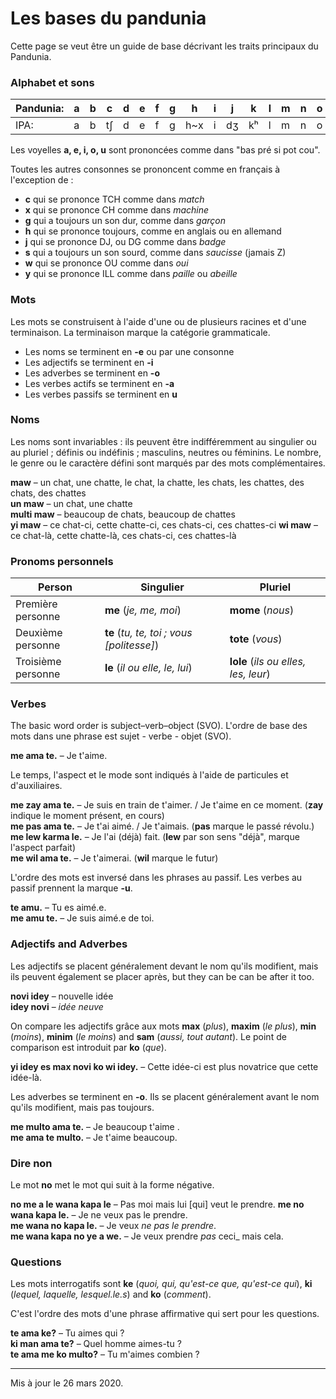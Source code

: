 ﻿# Les bases du pandunia

Cette page se veut être un guide de base décrivant les traits principaux du Pandunia.


### Alphabet et sons

| Pandunia: | a | b | c | d | e | f | g | h | i | j | k | l | m | n | o | p | r | s | t | u | v | w | x | y | z |
|-----------|---|---|---|---|---|---|---|---|---|---|---|---|---|---|---|---|---|---|---|---|---|---|---|---|---|
| IPA:      | a | b | tʃ | d | e | f | g | h~x | i | dʒ | kʰ | l | m | n | o | pʰ | r~ɹ | s | tʰ | u | v | w~ʋ | ʃ | j | z~dz |

Les voyelles **a, e, i, o, u** sont prononcées comme dans "bas pré si pot cou".

Toutes les autres consonnes se prononcent comme en français à l'exception de :

- **c** qui se prononce  TCH comme dans _match_
- **x** qui se prononce CH comme dans _machine_
- **g** qui a toujours un son dur, comme dans _garçon_
- **h** qui se prononce toujours, comme en anglais ou en allemand
- **j** qui se prononce DJ, ou DG comme dans _badge_
- **s** qui a toujours un son sourd, comme dans _saucisse_ (jamais Z)
- **w** qui se prononce OU comme dans _oui_
- **y** qui se prononce ILL comme dans _paille_ ou _abeille_


### Mots

Les mots se construisent à l'aide d'une ou de plusieurs racines et d'une terminaison. La terminaison marque la catégorie grammaticale.

- Les noms se terminent en **-e** ou par une consonne
- Les adjectifs se terminent en **-i**
- Les adverbes se terminent en  **-o**
- Les verbes actifs se terminent en **-a**
- Les verbes passifs se terminent en **u**

### Noms

Les noms sont invariables : ils peuvent être indifféremment au singulier ou au pluriel ; définis ou indéfinis ; masculins, neutres ou féminins.
Le nombre, le genre ou le caractère défini sont marqués par des mots complémentaires.

**maw**
– un chat, une chatte, le chat, la chatte, les chats, les chattes, des chats, des chattes  
**un maw**
– un chat, une chatte  
**multi maw**
– beaucoup de chats, beaucoup de chattes  
**yi maw**
– ce chat-ci, cette chatte-ci, ces chats-ci, ces chattes-ci
**wi maw**
– ce chat-là, cette chatte-là, ces chats-ci, ces chattes-là

### Pronoms personnels

| Person | Singulier                         | Pluriel                  |
|--------|----------------------------------|-------------------------|
| Première personne | **me** (_je, me, moi_) | **mome** (_nous_) |
| Deuxième personne | **te** (_tu, te, toi ; vous [politesse]_) | **tote** (_vous_) |
| Troisième personne | **le** (_il ou elle, le, lui_) | **lole** (_ils ou elles, les, leur_) |

### Verbes

The basic word order is subject–verb–object (SVO).
L'ordre de base des mots dans une phrase est sujet - verbe - objet (SVO).

**me ama te.**
– Je t'aime.

Le temps, l'aspect et le mode sont indiqués à l'aide de particules et d'auxiliaires.

**me zay ama te.**
– Je suis en train de t'aimer. / Je t'aime en ce moment.
(**zay** indique le moment présent, en cours)  
**me pas ama te.**
– Je t'ai aimé. / Je t'aimais.
(**pas** marque le passé révolu.)  
**me lew karma le.**
– Je l'ai (déjà) fait.
(**lew** par son sens "déjà", marque l'aspect parfait)  
**me wil ama te.**
– Je t'aimerai.
(**wil** marque le futur)

L'ordre des mots est inversé dans les phrases au passif.
Les verbes au passif prennent la marque **-u**.

**te amu.**
– Tu es aimé.e.  
**me amu te.**
– Je suis aimé.e de toi.


### Adjectifs and Adverbes

Les adjectifs se placent généralement devant le nom qu'ils modifient, mais ils peuvent également se placer après, but they can be can be after it too.

**novi idey**
– nouvelle idée  
**idey novi**
– _idée neuve_

On compare les adjectifs grâce aux mots
**max** (_plus_), **maxim** (_le plus_),
**min** (_moins_), **minim** (_le moins_) and **sam** (_aussi, tout autant_).
Le point de comparison est introduit par **ko** (_que_).

**yi idey es max novi ko wi idey.**
– Cette idée-ci est plus novatrice que cette idée-là.

Les adverbes se terminent en **-o**.
Ils se placent généralement avant le nom qu'ils modifient, mais pas toujours.

**me multo ama te.**
– Je beaucoup t'aime .  
**me ama te multo.**
– Je t'aime beaucoup.


### Dire non

Le mot **no** met le mot qui suit à la forme négative.

**no me a le wana kapa le**
– Pas moi mais lui [qui] veut le prendre.
**me no wana kapa le.**
– Je ne veux pas le prendre.  
**me wana no kapa le.**
– Je veux _ne pas le prendre_.  
**me wana kapa no ye a we.**
– Je veux prendre _pas_ ceci_ mais cela.


### Questions

Les mots interrogatifs sont
**ke** (_quoi, qui, qu'est-ce que, qu'est-ce qui_), **ki** (_lequel, laquelle, lesquel.le.s_) and **ko** (_comment_).

C'est l'ordre des mots d'une phrase affirmative qui sert pour les questions.

**te ama ke?**
– Tu aimes qui ?  
**ki man ama te?**
– Quel homme aimes-tu ?  
**te ama me ko multo?**
– Tu m'aimes combien ?

---
Mis à jour le 26 mars 2020.
